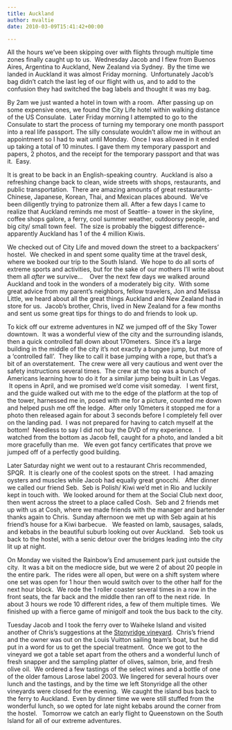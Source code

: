 ```yaml
---
title: Auckland
author: mvaltie
date: 2010-03-09T15:41:42+00:00

---
```

All the hours we&#8217;ve been skipping over with flights through multiple time zones finally caught up to us.  Wednesday Jacob and I flew from Buenos Aires, Argentina to Auckland, New Zealand via Sydney.  By the time we landed in Auckland it was almost Friday morning.  Unfortunately Jacob&#8217;s bag didn&#8217;t catch the last leg of our flight with us, and to add to the confusion they had switched the bag labels and thought it was my bag.

By 2am we just wanted a hotel in town with a room.  After passing up on some expensive ones, we found the City Life hotel within walking distance of the US Consulate.  Later Friday morning I attempted to go to the Consulate to start the process of turning my temporary one month passport into a real life passport. The silly consulate wouldn&#8217;t allow me in without an appointment so I had to wait until Monday.  Once I was allowed in it ended up taking a total of 10 minutes. I gave them my temporary passport and papers, 2 photos, and the receipt for the temporary passport and that was it.  Easy.

It is great to be back in an English-speaking country.  Auckland is also a refreshing change back to clean, wide streets with shops, restaurants, and public transportation.  There are amazing amounts of great restaurants- Chinese, Japanese, Korean, Thai, and Mexican places abound.  We&#8217;ve been diligently trying to patronize them all. After a few days I came to realize that Auckland reminds me most of Seattle- a tower in the skyline, coffee shops galore, a ferry, cool summer weather, outdoorsy people, and big city/ small town feel.  The size is probably the biggest difference- apparently Auckland has 1 of the 4 million Kiwis.

We checked out of City Life and moved down the street to a backpackers&#8217; hostel.  We checked in and spent some quality time at the travel desk, where we booked our trip to the South Island.  We hope to do all sorts of extreme sports and activities, but for the sake of our mothers I&#8217;ll write about them all <span style="font-style:italic;">after <span style="font-style:normal;">we survive&#8230;    Over the next few days we walked around Auckland and took in the wonders of a moderately big city.  With some great advice from my parent&#8217;s neighbors, fellow travelers, Jon and Melissa Little, we heard about all the great things Auckland and New Zealand had in store for us.  Jacob&#8217;s brother, Chris, lived in New Zealand for a few months and sent us some great tips for things to do and friends to look up. </span></span>

<span style="font-style:italic;"><span style="font-style:normal;">To kick off our extreme adventures in NZ we jumped off of the Sky Tower downtown.  It was a wonderful view of the city and the surrounding islands, then a quick controlled fall down about 170meters.  Since it&#8217;s a large building in the middle of the city it&#8217;s not exactly a bungee jump, but more of a &#8216;controlled fall&#8217;.  They like to call it base jumping with a rope, but that&#8217;s a bit of an overstatement.  The crew were all very cautious and went over the safety instructions several times.  The crew at the top was a bunch of Americans learning how to do it for a similar jump being built in Las Vegas.  It opens in April, and we promised we&#8217;d come visit someday.   I went first, and the guide walked out with me to the edge of the platform at the top of the tower, harnessed me in, posed with me for a picture, counted me down and helped push me off the ledge.  After only 10meters it stopped me for a photo then released again for about 3 seconds before I completely fell over on the landing pad.  I was not prepared for having to catch myself at the bottom!  Needless to say I did not buy the DVD of my experience.   I watched from the bottom as Jacob fell, caught for a photo, and landed a bit more gracefully than me.   We even got fancy certificates that prove we jumped off of a perfectly good building. </span></span>

Later Saturday night we went out to a restaurant Chris recommended, SPQR.  It is clearly one of the coolest spots on the street.  I had amazing oysters and muscles while Jacob had equally great gnocchi.   After dinner we called our friend Seb.  Seb is Polish/ Kiwi we&#8217;d met in Rio and luckily kept in touch with.  We looked around for them at the Social Club next door, then went across the street to a place called Cosh.  Seb and 2 friends met up with us at Cosh, where we made friends with the manager and bartender thanks again to Chris.  Sunday afternoon we met up with Seb again at his friend&#8217;s house for a Kiwi barbecue.   We feasted on lamb, sausages, salads, and kebabs in the beautiful suburb looking out over Auckland.   Seb took us back to the hostel, with a senic detour over the bridges leading into the city lit up at night.

<span style="font-style:italic;"><span style="font-style:normal;">On Monday we visited the Rainbow&#8217;s End amusement park just outside the city.  It was a bit on the mediocre side, but we were 2 of about 20 people in the entire park.  The rides were all open, but were on a shift system where one set was open for 1 hour then would switch over to the other half for the next hour block.  We rode the 1 roller coaster several times in a row in the front seats, the far back and the middle then ran off to the next ride.  In about 3 hours we rode 10 different rides, a few of them multiple times.  We finished up with a fierce game of minigolf and took the bus back to the city. </span></span>

<span style="font-style:italic;"><span style="font-style:normal;">Tuesday Jacob and I took the ferry over to Waiheke Island and visited another of Chris&#8217;s suggestions at the <a href="http://www.stonyridge.co.nz/" target="_blank" rel="noopener noreferrer">Stonyridge vineyard</a>.  Chris&#8217;s friend and the owner was out on the Louis Vuitton sailing team&#8217;s boat, but he did put in a word for us to get the special treatment.  Once we got to the vineyard we got a table set apart from the others and a wonderful lunch of fresh snapper and the sampling platter of olives, salmon, brie, and fresh olive oil.  We ordered a few tastings of the select wines and a bottle of one of the older famous Larose label 2003. We lingered for several hours over lunch and the tastings, and by the time we left Stonyridge all the other vineyards were closed for the evening.  We caught the island bus back to the ferry to Auckland.  Even by dinner time we were still stuffed from the wonderful lunch, so we opted for late night kebabs around the corner from the hostel.   Tomorrow we catch an early flight to Queenstown on the South Island for all of our extreme adventures.</span></span>

<span style="font-style:italic;"><span style="font-style:normal;"></p> 

<p>
  </span></span>
</p>
